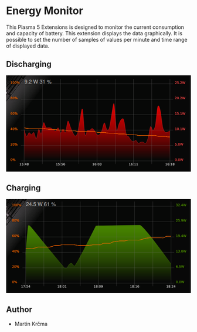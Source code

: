 # Energy Monitor
This Plasma 5 Extensions is designed to monitor the current consumption and capacity of battery. This extension displays the data graphically. It is possible to set the number of samples of values per minute and time range of displayed data.

## Discharging
<img src="./img/img2.png">

## Charging
<img src="./img/img1.png">

## Author
* Martin Krčma
